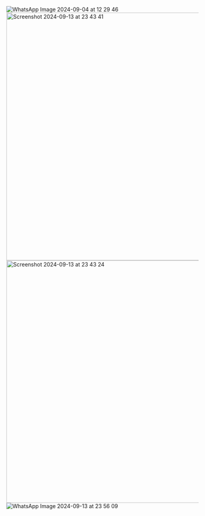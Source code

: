 ![WhatsApp Image 2024-09-04 at 12 29 46](https://github.com/user-attachments/assets/f38f0e19-5992-4b89-8a85-0d5a550f55ff)
<img width="650" alt="Screenshot 2024-09-13 at 23 43 41" src="https://github.com/user-attachments/assets/079a3a0b-7308-4bd0-bffb-ebb1af24b22a">
<img width="636" alt="Screenshot 2024-09-13 at 23 43 24" src="https://github.com/user-attachments/assets/b522987e-4e6a-4ccf-9623-748aed5e6237">
![WhatsApp Image 2024-09-13 at 23 56 09](https://github.com/user-attachments/assets/21a79d15-15de-4da2-b808-8e813e25d54e)

